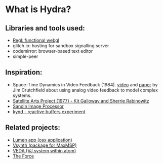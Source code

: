 # What is Hydra?

## Libraries and tools used:
* [Regl: functional webgl](http://regl.party/)
* glitch.io: hosting for sandbox signalling server
* codemirror: browser-based text editor
* simple-peer

## Inspiration:
* Space-Time Dynamics in Video Feedback (1984). [video](https://www.youtube.com/watch?v=B4Kn3djJMCE) and [paper](http://csc.ucdavis.edu/~cmg/papers/Crutchfield.PhysicaD1984.pdf) by Jim Crutchfield about using analog video feedback to model complex systems.
* [Satellite Arts Project (1977) - Kit Galloway and Sherrie Rabinowitz](http://www.ecafe.com/getty/SA/)
* [Sandin Image Processor](http://www.audiovisualizers.com/toolshak/vidsynth/sandin/sandin.htm)
* [kynd - reactive buffers experiment](https://kynd.github.io/reactive_buffers_experiment/)

## Related projects:
* [Lumen app (osx application)](https://lumen-app.com/)
* [Vsynth (package for MaxMSP)](https://cycling74.com/forums/vsynth-package)
* [VEDA (VJ system within atom)](https://veda.gl/)
* [The Force](https://videodromm.com/The_Force/)
